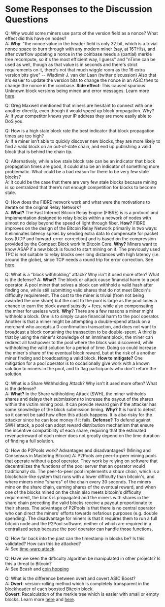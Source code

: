 # Some Responses to the Discussion Questions

Q: Why would some miners use parts of the version field as a nonce? What effect did this have on nodes?  
A: **Why**: "the nonce value in the header field is only 32 bit, which is a trivial nonce space to burn through with any modern miner (say, at 16TH/s), and after overflow updating a nonce in the coinbase needs a (partial) merkle tree recompute, so it's the most efficient way, I guess" and "nTime can be used as well, though as that value is in seconds and there's strict requirements on it, there's not that much wiggle room as the 16 extra version bits give" -- Wladimir J. van der Laan (twitter discussion) Also that it's easier to update the version bits to change the nonce in an ASIC then to change the nonce in the coinbase.
**Side effect**: This caused spurious Unknown block versions being mined and error messages. Learn more [here](https://github.com/bitcoin/bitcoin/pull/15471).

Q: Greg Maxwell mentioned that miners are hesitant to connect with one another directly, even though it would speed up block propagation. Why?  
A: If your competitor knows your IP address they are more easily able to DoS you.

Q: How is a high stale block rate the best indicator that block propagation times are too high?  
A: If a miner isn’t able to quickly discover new blocks, they are more likely to find a valid block on an out-of-date chain, and end up publishing a valid block that is behind the chain tip.

Q: Alternatively, while a low stale block rate can be an indicator that block propagation times are good, it could also be an indicator of something more problematic. What could be a bad reason for there to be very few stale blocks?  
A: It could be the case that there are very few stale blocks because mining is so centralized that there’s not enough competition for blocks to become stale.

Q: How does the FIBRE network work and what were the motivations to iterate on the original Relay Network?  
A: **What?** The Fast Internet Bitcoin Relay Engine (FIBRE) is is a protocol and implementation designed to relay blocks within a network of nodes with almost no delay beyond the speed of light through fiber.
**How?** FIBRE improves on the design of the Bitcoin Relay Network primarily in two ways: it eliminates latency spikes by sending extra data to compensate for packet loss (UDP and forward-error-correction) and is based on the compression provided by the Compact Block work in Bitcoin Core.
**Why?** Miners want to know ASAP if a new block is found to start mining on it. The previously used TPC is not suitable to relay blocks over long distances with high latency (i.e. around the globe), since TCP needs a round trip for error correction. See [here](http://bitcoinfibre.org/fibre-howto.html).

Q: What is a "block withholding" attack? Why isn't it used more often? What is the defense?
A: **What?** The block or attack cause financial harm to a pool operator. A pool miner that solves a block can withhold a valid hash after finding one, while still submitting valid shares that do not meet Bitcoin's difficulty requirement. The cost to the miner is trivial (from not being awarded the one share) but the cost to the pool is large as the pool loses a chance to earn the block award subsidy + fees, while also compensating the miner for useless work.
**Why?** There are a few reasons a miner might withhold a block. One is to simply cause financial harm to the pool operator. Another is that a miner might be attempting a double-spend attack on a merchant who accepts a 0-confirmation transaction, and does not want to broadcast a block containing the transaction to be double-spent. A third is that by using the miner's knowledge of an imminent block, the miner can redirect all hashpower to the pool where the block was discovered, while withholding the valid solution for a period of time. Doing so could increase the miner's share of the eventual block reward, but at the risk of a another miner finding and broadcasting a valid block.
**How to mitigate?** One mitigation for a pool operator is to occasionally give work with a known solution to miners in the pool, and to flag participants who don't return the solution.

Q: What is a Share Withholding Attack? Why isn't it used more often? What is the defense?  
A: **What?** In the Share withholding Attack (SWH), the miner withholds shares and delays their submissions to increase the payout of the shares within the victim mining pool. It can provide reward gain if the attacker has some knowledge of the block submission timing.
**Why?** It is hard to detect so it cannot be said how often this attack happens. It is also risky for the attacker since he can lose money if it fails.
**Defense?** To defend against SWH attack, a pool can adopt reward distribution mechanism that ensure the incentive compatibility of each share, requiring that the estimated revenue/reward of each miner does not greatly depend on the time duration of finding a full solution.

Q: How do P2Pools work? Advantages and disadvantages? (Mining and Consensus in Mastering Bitcoin)
A: P2Pools are peer-to-peer mining pools that operate without a pool operator. They work by relying on software that decentralizes the functions of the pool server that an operator would traditionally do. The peer-to-peer pool implements a *share chain*, which is a blockchain-like system that runs with a lower difficulty than bitcoin's, and where miners mine "shares" of the chain every 30 seconds. The miners mine on the share chain, earning shares of the eventual reward, and when one of the blocks mined on the chain also meets bitcoin's difficulty requirement, the block is propagated and the miners with shares in the share chain preceding the valid blocks receive a payout proportionate to their shares. The advantage of P2Pools is that there is no central operator who can direct the miners' efforts towards nefarious purposes (e.g. double spending). The disadvantage for miners is that it requires them to run a full bitcoin node and the P2Pool software, neither of which are required in a centralized setup because the pool operator can handle those functions.

Q: How far back into the past can the timestamp in blocks be? Is this validated? How can this be attacked?  
A: See [time-warp attack](https://bitcoin.stackexchange.com/a/75834).

Q: Have we seen the difficulty algorithm be manipulated in other projects? Is this a threat to Bitcoin?  
A: See Bcash and [coin hopping](https://medium.com/nikoin/coin-hopping-attack-what-after-a-month-of-bitcoin-hardfork-f5a92151fb7b)

Q: What is the difference between overt and covert ASIC Boost?  
A: **Overt**: version-rolling method which is completely transparent in the blockheader of each boosted Bitcoin block.  
**Covert**: Recalculation of the merkle tree which is easier with small or empty blocks. Learn more [here](https://www.asicboost.com/single-post/2018/03/01/opening-asicboost-for-defensive-use/) and [here](https://bitslog.com/2017/04/10/the-relation-between-segwit-and-asicboost-covert-and-overt/).
